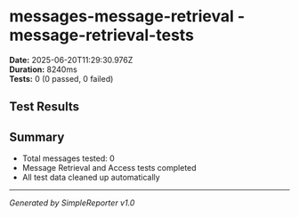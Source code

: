# messages-message-retrieval - message-retrieval-tests

**Date:** 2025-06-20T11:29:30.976Z  
**Duration:** 8240ms  
**Tests:** 0 (0 passed, 0 failed)

## Test Results



## Summary

- Total messages tested: 0
- Message Retrieval and Access tests completed
- All test data cleaned up automatically

---
*Generated by SimpleReporter v1.0*
